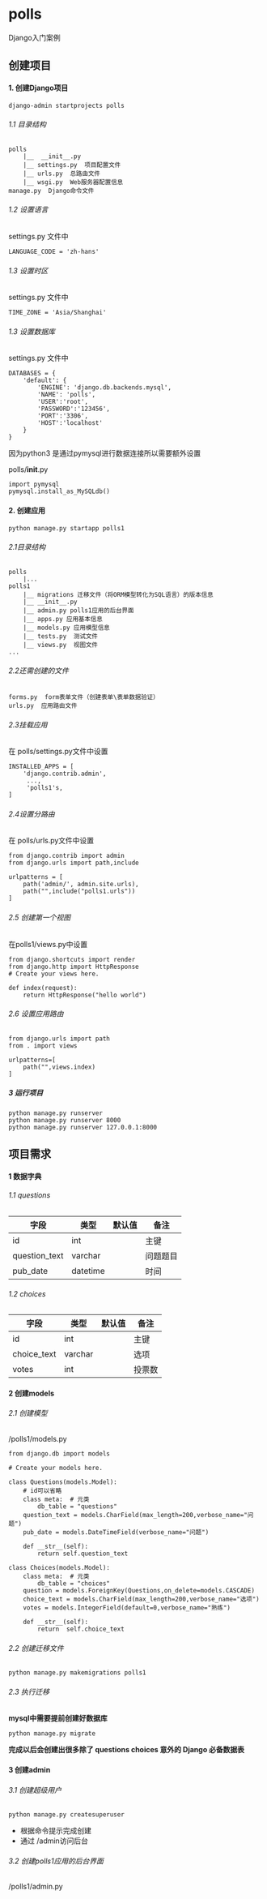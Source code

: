 # polls
Django入门案例
## 创建项目
#### 1. 创建Django项目
```
django-admin startprojects polls
```
###### 1.1 目录结构
```
polls
    |__  __init__.py
    |__ settings.py  项目配置文件
    |__ urls.py  总路由文件
    |__ wsgi.py  Web服务器配置信息
manage.py  Django命令文件
```
###### 1.2 设置语言
settings.py 文件中
```
LANGUAGE_CODE = 'zh-hans'
```
###### 1.3 设置时区
settings.py 文件中
```
TIME_ZONE = 'Asia/Shanghai'
```
###### 1.3 设置数据库
settings.py 文件中
```
DATABASES = {
    'default': {
        'ENGINE': 'django.db.backends.mysql',
        'NAME': 'polls',
        'USER':'root',
        'PASSWORD':'123456',
        'PORT':'3306',
        'HOST':'localhost'
    }
}
```
因为python3 是通过pymysql进行数据连接所以需要额外设置

polls/__init__.py
```
import pymysql
pymysql.install_as_MySQLdb()
```

#### 2. 创建应用
```
python manage.py startapp polls1
```
###### 2.1目录结构
```
polls
    |...
polls1
    |__ migrations 迁移文件（将ORM模型转化为SQL语言）的版本信息
    |__ __init__.py
    |__ admin.py polls1应用的后台界面
    |__ apps.py 应用基本信息
    |__ models.py 应用模型信息
    |__ tests.py  测试文件
    |__ views.py  视图文件
...
```
###### 2.2还需创建的文件
```
forms.py  form表单文件（创建表单\表单数据验证）
urls.py  应用路由文件
```
###### 2.3挂载应用
在 polls/settings.py文件中设置
```
INSTALLED_APPS = [
    'django.contrib.admin',
     ...,
     'polls1's,
]
```
###### 2.4设置分路由
在 polls/urls.py文件中设置
```
from django.contrib import admin
from django.urls import path,include

urlpatterns = [
    path('admin/', admin.site.urls),
    path("",include("polls1.urls"))
]
```
###### 2.5 创建第一个视图
在polls1/views.py中设置
```
from django.shortcuts import render
from django.http import HttpResponse
# Create your views here.

def index(request):
    return HttpResponse("hello world")
```
###### 2.6 设置应用路由
```
from django.urls import path
from . import views

urlpatterns=[
    path("",views.index)
]
```
##### 3 运行项目
```
python manage.py runserver
python manage.py runserver 8000
python manage.py runserver 127.0.0.1:8000
```
## 项目需求
#### 1 数据字典

###### 1.1 questions

字段|类型|默认值|备注
---|---|---|---
id| int| |主键
question_text| varchar| |问题题目
pub_date|datetime| |时间

###### 1.2 choices

字段|类型|默认值|备注
---|---|---|---
id| int| |主键
choice_text| varchar| |选项
votes|int| |投票数

#### 2 创建models
###### 2.1 创建模型
/polls1/models.py
```
from django.db import models

# Create your models here.

class Questions(models.Model):
    # id可以省略
    class meta:  # 元类
        db_table = "questions"
    question_text = models.CharField(max_length=200,verbose_name="问题")
    pub_date = models.DateTimeField(verbose_name="问题")

    def __str__(self):
        return self.question_text

class Choices(models.Model):
    class meta:  # 元类
        db_table = "choices"
    question = models.ForeignKey(Questions,on_delete=models.CASCADE)
    choice_text = models.CharField(max_length=200,verbose_name="选项")
    votes = models.IntegerField(default=0,verbose_name="熟练")

    def __str__(self):
        return  self.choice_text
```
###### 2.2 创建迁移文件
```
python manage.py makemigrations polls1
```
###### 2.3 执行迁移
**mysql中需要提前创建好数据库**
```
python manage.py migrate
```
**完成以后会创建出很多除了 questions choices 意外的 Django 必备数据表**

#### 3 创建admin
###### 3.1 创建超级用户
```
python manage.py createsuperuser
```
- 根据命令提示完成创建
- 通过 /admin访问后台
###### 3.2 创建polls1应用的后台界面
/polls1/admin.py










